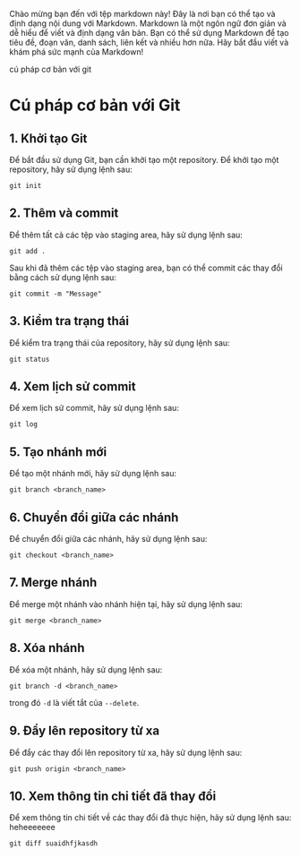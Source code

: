 Chào mừng bạn đến với tệp markdown này! Đây là nơi bạn có thể tạo và định dạng nội dung với Markdown. Markdown là một ngôn ngữ đơn giản và dễ hiểu để viết và định dạng văn bản. Bạn có thể sử dụng Markdown để tạo tiêu đề, đoạn văn, danh sách, liên kết và nhiều hơn nữa. Hãy bắt đầu viết và khám phá sức mạnh của Markdown!

cú pháp cơ bản với git 
# Cú pháp cơ bản với Git
## 1. Khởi tạo Git
Để bắt đầu sử dụng Git, bạn cần khởi tạo một repository. Để khởi tạo một repository, hãy sử dụng lệnh sau:
```
git init
```
## 2. Thêm và commit
Để thêm tất cả các tệp vào staging area, hãy sử dụng lệnh sau:
```
git add .
```
Sau khi đã thêm các tệp vào staging area, bạn có thể commit các thay đổi bằng cách sử dụng lệnh sau:
```
git commit -m "Message"
```
## 3. Kiểm tra trạng thái
Để kiểm tra trạng thái của repository, hãy sử dụng lệnh sau:
```
git status
```
## 4. Xem lịch sử commit
Để xem lịch sử commit, hãy sử dụng lệnh sau:
```
git log
```
## 5. Tạo nhánh mới
Để tạo một nhánh mới, hãy sử dụng lệnh sau:
```
git branch <branch_name>
```
## 6. Chuyển đổi giữa các nhánh
Để chuyển đổi giữa các nhánh, hãy sử dụng lệnh sau:
```
git checkout <branch_name>
```
## 7. Merge nhánh
Để merge một nhánh vào nhánh hiện tại, hãy sử dụng lệnh sau:
```
git merge <branch_name>
```
## 8. Xóa nhánh
Để xóa một nhánh, hãy sử dụng lệnh sau:
```
git branch -d <branch_name>
```
trong đó `-d` là viết tắt của `--delete`.
## 9. Đẩy lên repository từ xa
Để đẩy các thay đổi lên repository từ xa, hãy sử dụng lệnh sau:
```
git push origin <branch_name>
```
## 10. Xem thông tin chi tiết đã thay đổi
Để xem thông tin chi tiết về các thay đổi đã thực hiện, hãy sử dụng lệnh sau: heheeeeeee
```
git diff suaidhfjkasdh
```
